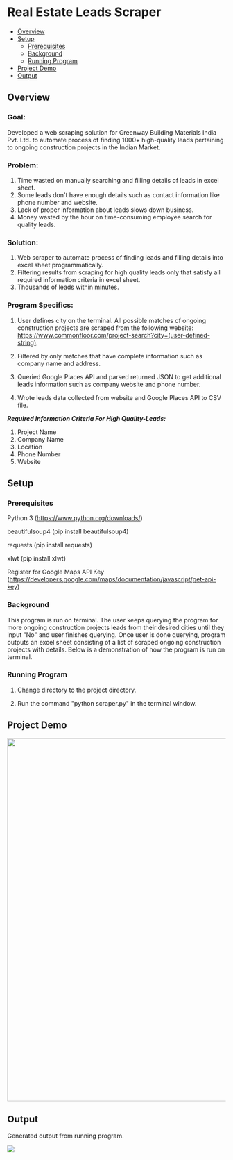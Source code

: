 Real Estate Leads Scraper
=======

- [Overview](#Overview)
- [Setup](#Setup)
    - [Prerequisites](#Prerequisites)
    - [Background](#Background)
    - [Running Program](#Running-Program)
- [Project Demo](#Project-Demo)
- [Output](#Output)

Overview
------

### Goal:

Developed a web scraping solution for Greenway Building Materials India Pvt. Ltd. to automate process of finding 1000+ high-quality leads pertaining to ongoing construction projects in the Indian Market. 

### Problem: 
1) Time wasted on manually searching and filling details of leads in excel sheet.
2) Some leads don't have enough details such as contact information like phone number and website.
3) Lack of proper information about leads slows down business.
4) Money wasted by the hour on time-consuming employee search for quality leads.

### Solution:
1) Web scraper to automate process of finding leads and filling details into excel sheet programmatically.
2) Filtering results from scraping for high quality leads only that satisfy all required information criteria in excel sheet.
3) Thousands of leads within minutes.

### Program Specifics:
1) User defines city on the terminal. All possible matches of ongoing construction projects are scraped from the following website: https://www.commonfloor.com/project-search?city=(user-defined-string).

2) Filtered by only matches that have complete information such as company name and address.

2) Queried Google Places API and parsed returned JSON to get additional leads information such as company website and phone number.

3) Wrote leads data collected from website and Google Places API to CSV file.


___Required Information Criteria For High Quality-Leads:___
1) Project Name
2) Company Name
3) Location
4) Phone Number
5) Website 


Setup
------

### Prerequisites

Python 3                         (https://www.python.org/downloads/)

beautifulsoup4                   (pip install beautifulsoup4)

requests                         (pip install requests)
 
xlwt                             (pip install xlwt)

Register for Google Maps API Key (https://developers.google.com/maps/documentation/javascript/get-api-key)

### Background

This program is run on terminal. 
The user keeps querying the program for more ongoing construction projects leads from their desired cities until they input "No" and user finishes querying.
Once user is done querying, program outputs an excel sheet consisting of a list of scraped ongoing construction projects with details.
Below is a demonstration of how the program is run on terminal.

### Running Program

1) Change directory to the project directory.

2) Run the command "python scraper.py" in the terminal window.

Project Demo
------

<a href="https://drive.google.com/file/d/1EHvNf4dd2-uVrOHggmzPo-0Kx91FDUuA/view"><img src="https://asciinema.org/a/291902.png" width="836"/></a>

Output
------
Generated output from running program.

![](images/output_img.png?raw=true)

